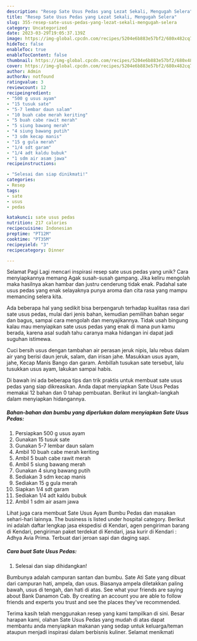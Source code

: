 ```yaml
---
description: "Resep Sate Usus Pedas yang Lezat Sekali, Mengugah Selera"
title: "Resep Sate Usus Pedas yang Lezat Sekali, Mengugah Selera"
slug: 355-resep-sate-usus-pedas-yang-lezat-sekali-mengugah-selera
category: Uncategorized
date: 2023-03-29T19:05:37.139Z
image: https://img-global.cpcdn.com/recipes/5204e6b883e57bf2/680x482cq70/sate-usus-pedas-foto-resep-utama.jpg
hideToc: false
enableToc: true
enableTocContent: false
thumbnail: https://img-global.cpcdn.com/recipes/5204e6b883e57bf2/680x482cq70/sate-usus-pedas-foto-resep-utama.jpg
cover: https://img-global.cpcdn.com/recipes/5204e6b883e57bf2/680x482cq70/sate-usus-pedas-foto-resep-utama.jpg
author: Admin
authorAv: notfound
ratingvalue: 3
reviewcount: 12
recipeingredient:
- "500 g usus ayam"
- "15 tusuk sate"
- "5-7 lembar daun salam"
- "10 buah cabe merah keriting"
- "5 buah cabe rawit merah"
- "5 siung bawang merah"
- "4 siung bawang putih"
- "3 sdm kecap manis"
- "15 g gula merah"
- "1/4 sdt garam"
- "1/4 adt kaldu bubuk"
- "1 sdm air asam jawa"
recipeinstructions:

- "Selesai dan siap dinikmati!"
categories:
- Resep
tags:
- sate
- usus
- pedas

katakunci: sate usus pedas 
nutrition: 217 calories
recipecuisine: Indonesian
preptime: "PT12M"
cooktime: "PT35M"
recipeyield: "3"
recipecategory: Dinner

---
```



Selamat Pagi Lagi mencari inspirasi resep sate usus pedas yang unik? Cara menyiapkannya memang Agak susah-susah gampang. Jika keliru mengolah maka hasilnya akan hambar dan justru cenderung tidak enak. Padahal sate usus pedas yang enak selayaknya punya aroma dan cita rasa yang mampu memancing selera kita.


Ada beberapa hal yang sedikit bisa berpengaruh terhadap kualitas rasa dari sate usus pedas, mulai dari jenis bahan, kemudian pemilihan bahan segar dan bagus, sampai cara mengolah dan menyajikannya. Tidak usah bingung kalau mau menyiapkan sate usus pedas yang enak di mana pun kamu berada, karena asal sudah tahu caranya maka hidangan ini dapat jadi suguhan istimewa.

Cuci bersih usus dengan tambahan air perasan jeruk nipis, lalu rebus dalam air yang berisi daun jeruk, salam, dan irisan jahe. Masukkan usus ayam, jahe, Kecap Manis Bango dan garam. Ambillah tusukan sate tersebut, lalu tusukkan usus ayam, lakukan sampai habis.


Di bawah ini ada beberapa tips dan trik praktis untuk membuat sate usus pedas yang siap dikreasikan. Anda dapat menyiapkan Sate Usus Pedas memakai 12 bahan dan 0 tahap pembuatan. Berikut ini langkah-langkah dalam menyiapkan hidangannya.

<!--inarticleads1-->

##### Bahan-bahan dan bumbu yang diperlukan dalam menyiapkan Sate Usus Pedas:

1. Persiapkan 500 g usus ayam
1. Gunakan 15 tusuk sate
1. Gunakan 5-7 lembar daun salam
1. Ambil 10 buah cabe merah keriting
1. Ambil 5 buah cabe rawit merah
1. Ambil 5 siung bawang merah
1. Gunakan 4 siung bawang putih
1. Sediakan 3 sdm kecap manis
1. Sediakan 15 g gula merah
1. Siapkan 1/4 sdt garam
1. Sediakan 1/4 adt kaldu bubuk
1. Ambil 1 sdm air asam jawa


Lihat juga cara membuat Sate Usus Ayam Bumbu Pedas dan masakan sehari-hari lainnya. The business is listed under hospital category. Berikut ini adalah daftar lengkap jasa ekspedisi di Kendari, agen pengiriman barang di Kendari, pengiriman paket terdekat di Kendari, jasa kurir di Kendari : Adhya Avia Prima. Terbuat dari jeroan sapi dan daging sapi. 

<!--inarticleads2-->

##### Cara buat Sate Usus Pedas:


1. Selesai dan siap dihidangkan!

Bumbunya adalah campuran santan dan bumbu. Sate Ati Sate yang dibuat dari campuran hati, ampela, dan usus. Biasanya ampela diletakkan paling bawah, usus di tengah, dan hati di atas. See what your friends are saying about Bank Danamon Cab. By creating an account you are able to follow friends and experts you trust and see the places they&#39;ve recommended. 

Terima kasih telah menggunakan resep yang kami tampilkan di sini. Besar harapan kami, olahan Sate Usus Pedas yang mudah di atas dapat membantu anda menyiapkan makanan yang sedap untuk keluarga/teman ataupun menjadi inspirasi dalam berbisnis kuliner. Selamat menikmati
